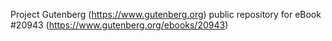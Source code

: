 Project Gutenberg (https://www.gutenberg.org) public repository for eBook #20943 (https://www.gutenberg.org/ebooks/20943)

